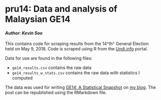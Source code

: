 # pru14: Data and analysis of Malaysian GE14
#### *Author: Kevin Soo*

This contains code for scraping results from the 14^th^ General Election held on May 9, 2018. Code is scraped using R from the [Undi.info](https://undi.info/) portal.

Data for use are found in the following files:
* `ge14_results.csv` contains the raw data
* `ge14_results_w_stats.csv` contains the raw data with statistics I computed

The data was used for writing [GE14: A Statistical Snapshot](https://kevinsoo.github.io/BetweenTwoWaves/posts/ge14-a-statistical-snapshot.html) on [my blog](https://kevinsoo.github.io/BetweenTwoWaves/). The post can be republished using the RMarkdown file.

